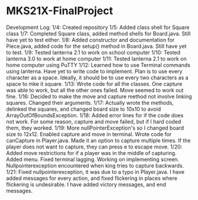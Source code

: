 # MKS21X-FinalProject

Development Log: 
1/4:   Created repository
1/5:   Added class shell for Square class
1/7:   Completed Square class, added method shells for Board.java. Still have yet to test either.
1/8:   Added constructor and documentation for Piece.java, added code for the setup() method in Board.java. Still have yet to test.
1/9:   Tested lanterna 2.1 to work on school computer
1/10:  Tested lanterna 3.0 to work at home computer
1/11:  Tested lanterna 2.1 to work on home computer using PuTTY
1/12:  Learned how to use Terminal commands using lanterna. Have yet to write code to implement. Plan is to use every character as a space. Ideally, it should be to use every two characters as a space to mke it square.
1/13:  Wrote code for all the classes. One capture was able to work, but all the other ones failed. Move seemed to work out fine.
1/16:  Decided to make the move and capture method not involve linking squares. Changed their arguments.
1/17:  Actually wrote the methods, delinked the squares, and changed board size to 10x10 to avoid ArrayOutOfBoundsException.
1/18:  Added error lines for if the code does not work. For some reason, capture and move failed, but if I hard coded them, they worked.
1/19:  More nullPointerException's so I changed board size to 12x12. Enabled capture and move in terminal. Wrote code for canCapture in Player.java. Made it an option to capture multiple times. If the player does not want to capture, they can press e to escape move.
1/20:  Added move restrictions for if a player was in the middle of capturing. Added menu. Fixed terminal lagging. Working on implementing screen. Nullpointerexception encountered when king tries to capture backwards.
1/21:  Fixed nullpointerexception, it was due to a typo in Player.java. I have added messages for every action, and fixed flickering in places where flickering is undesirable. I have added victory messages, and end messages.
